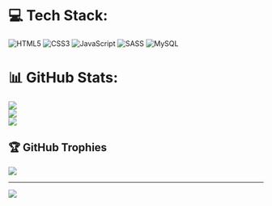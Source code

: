 
# 💻 Tech Stack:
![HTML5](https://img.shields.io/badge/html5-%23E34F26.svg?style=for-the-badge&logo=html5&logoColor=white) ![CSS3](https://img.shields.io/badge/css3-%231572B6.svg?style=for-the-badge&logo=css3&logoColor=white) ![JavaScript](https://img.shields.io/badge/javascript-%23323330.svg?style=for-the-badge&logo=javascript&logoColor=%23F7DF1E) ![SASS](https://img.shields.io/badge/SASS-hotpink.svg?style=for-the-badge&logo=SASS&logoColor=white) ![MySQL](https://img.shields.io/badge/mysql-4479A1.svg?style=for-the-badge&logo=mysql&logoColor=white)
# 📊 GitHub Stats:
![](https://github-readme-stats.vercel.app/api?username=lucekkk&theme=neon&hide_border=false&include_all_commits=false&count_private=false)<br/>
![](https://github-readme-streak-stats.herokuapp.com/?user=lucekkk&theme=neon&hide_border=false)<br/>
![](https://github-readme-stats.vercel.app/api/top-langs/?username=lucekkk&theme=neon&hide_border=false&include_all_commits=false&count_private=false&layout=compact)

## 🏆 GitHub Trophies
![](https://github-profile-trophy.vercel.app/?username=lucekkk&theme=radical&no-frame=false&no-bg=true&margin-w=4)

---
[![](https://visitcount.itsvg.in/api?id=lucekkk&icon=0&color=0)](https://visitcount.itsvg.in)

<!-- Proudly created with GPRM ( https://gprm.itsvg.in ) -->
